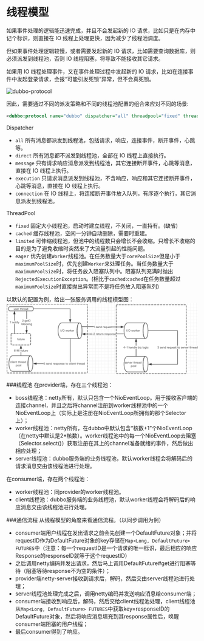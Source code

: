 # 线程模型

如果事件处理的逻辑能迅速完成，并且不会发起新的 IO 请求，比如只是在内存中记个标识，则直接在 IO 线程上处理更快，因为减少了线程池调度。  

但如果事件处理逻辑较慢，或者需要发起新的 IO 请求，比如需要查询数据库，则必须派发到线程池，否则 IO 线程阻塞，将导致不能接收其它请求。  

如果用 IO 线程处理事件，又在事件处理过程中发起新的 IO 请求，比如在连接事件中发起登录请求，会报“可能引发死锁”异常，但不会真死锁。

![dubbo-protocol](../sources/images/dubbo-protocol.jpg)


因此，需要通过不同的派发策略和不同的线程池配置的组合来应对不同的场景:

```xml
<dubbo:protocol name="dubbo" dispatcher="all" threadpool="fixed" threads="100" />
```

Dispatcher

* `all` 所有消息都派发到线程池，包括请求，响应，连接事件，断开事件，心跳等。
* `direct` 所有消息都不派发到线程池，全部在 IO 线程上直接执行。
* `message` 只有请求响应消息派发到线程池，其它连接断开事件，心跳等消息，直接在 IO 线程上执行。
* `execution` 只请求消息派发到线程池，不含响应，响应和其它连接断开事件，心跳等消息，直接在 IO 线程上执行。
* `connection` 在 IO 线程上，将连接断开事件放入队列，有序逐个执行，其它消息派发到线程池。

ThreadPool

* `fixed` 固定大小线程池，启动时建立线程，不关闭，一直持有。(缺省)
* `cached` 缓存线程池，空闲一分钟自动删除，需要时重建。
* `limited` 可伸缩线程池，但池中的线程数只会增长不会收缩。只增长不收缩的目的是为了避免收缩时突然来了大流量引起的性能问题。
* `eager` 优先创建`Worker`线程池。在任务数量大于`corePoolSize`但是小于`maximumPoolSize`时，优先创建`Worker`来处理任务。当任务数量大于`maximumPoolSize`时，将任务放入阻塞队列中。阻塞队列充满时抛出`RejectedExecutionException`。(相比于`cached`:`cached`在任务数量超过`maximumPoolSize`时直接抛出异常而不是将任务放入阻塞队列)

以默认的配置为例，给出一张服务调用的线程模型图：
![dubbo-protocol](../sources/images/thread-model.png)

###线程池
在provider端，存在三个线程池：

* boss线程池：netty所有，默认只包含一个NioEventLoop。用于接收客户端的连接channel，并且之后将channel注册到worker线程池中的一个NioEventLoop上（实际上是注册在NioEventLoop所拥有的那个Selector上）；
* worker线程池：netty所有，在dubbo中默认包含“核数+1”个NioEventLoop（在netty中默认是2*核数）。worker线程池中的每一个NioEventLoop去阻塞（Selector.select()）获取注册在其上的channel准备就绪的事件，然后做出相应处理；
* server线程池：dubbo服务端的业务线程池，默认worker线程会将解码后的请求消息交由该线程池进行处理。

在consumer端，存在两个线程池：

* worker线程池：同provider的worker线程池。
* client线程池：dubbo服务端的业务线程池，默认worker线程会将解码后的响应消息交由该线程池进行处理。

###通信流程
从线程模型的角度来看通信流程。（以同步调用为例）

* consumer端用户线程在发出请求之前会先创建一个DefaultFuture对象；并将requestID作为DefaultFuture对象的key存储在```Map<Long, DefaultFuture> FUTURES```中（注意：每一个requestID是一个请求的唯一标识，最后相应的响应Response的responseID就等于这个requestID）
* 之后调用netty编码并发出请求，然后马上调用DefaultFuture#get进行阻塞等待（阻塞等待response不为空的条件）；
* provider端netty-server接收到请求后，解码，然后交由server线程池进行处理；
* server线程池处理完成之后，调用netty编码并发送响应消息给consumer端；
* consumer端接收到响应后，解码，然后交给client线程池处理，client线程池从```Map<Long, DefaultFuture> FUTURES```中获取key=responseID的DefaultFuture对象，然后将响应消息填充到其response属性后，唤醒consumer端阻塞的用户线程；
* 最后consumer得到了响应。
